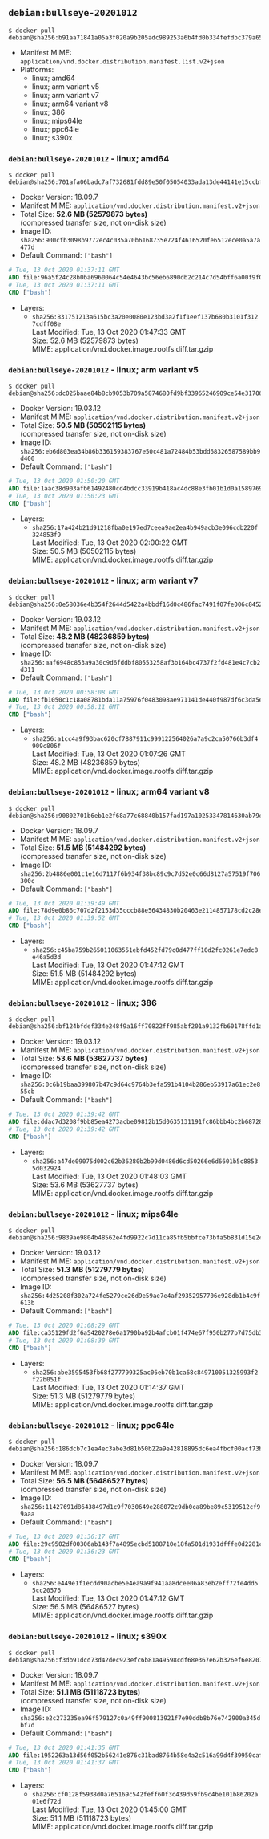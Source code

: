 ## `debian:bullseye-20201012`

```console
$ docker pull debian@sha256:b91aa71841a05a3f020a9b205adc989253a6b4fd0b334fefdbc379a659f2f483
```

-	Manifest MIME: `application/vnd.docker.distribution.manifest.list.v2+json`
-	Platforms:
	-	linux; amd64
	-	linux; arm variant v5
	-	linux; arm variant v7
	-	linux; arm64 variant v8
	-	linux; 386
	-	linux; mips64le
	-	linux; ppc64le
	-	linux; s390x

### `debian:bullseye-20201012` - linux; amd64

```console
$ docker pull debian@sha256:701afa06badc7af732681fdd89e50f05054033ada13de44141e15ccbf5696c9f
```

-	Docker Version: 18.09.7
-	Manifest MIME: `application/vnd.docker.distribution.manifest.v2+json`
-	Total Size: **52.6 MB (52579873 bytes)**  
	(compressed transfer size, not on-disk size)
-	Image ID: `sha256:900cfb3098b9772ec4c035a70b6168735e724f4616520fe6512ece0a5a7a477d`
-	Default Command: `["bash"]`

```dockerfile
# Tue, 13 Oct 2020 01:37:11 GMT
ADD file:96a5f24c28b0ba6960064c54e4643bc56eb6890db2c214c7d54bff6a00f9f049 in / 
# Tue, 13 Oct 2020 01:37:11 GMT
CMD ["bash"]
```

-	Layers:
	-	`sha256:831751213a615bc3a20e0080e123bd3a2f1f1eef137b680b3101f3127cdff08e`  
		Last Modified: Tue, 13 Oct 2020 01:47:33 GMT  
		Size: 52.6 MB (52579873 bytes)  
		MIME: application/vnd.docker.image.rootfs.diff.tar.gzip

### `debian:bullseye-20201012` - linux; arm variant v5

```console
$ docker pull debian@sha256:dc025baae84b8cb9053b709a5874680fd9bf33965246909ce54e31706e0d1af2
```

-	Docker Version: 19.03.12
-	Manifest MIME: `application/vnd.docker.distribution.manifest.v2+json`
-	Total Size: **50.5 MB (50502115 bytes)**  
	(compressed transfer size, not on-disk size)
-	Image ID: `sha256:eb6d803ea34b86b336159383767e50c481a72484b53bdd68326587589bb9d400`
-	Default Command: `["bash"]`

```dockerfile
# Tue, 13 Oct 2020 01:50:20 GMT
ADD file:1aac38d903afb61492480cd4bdcc33919b418ac4dc88e3fb01b1d0a1589769db in / 
# Tue, 13 Oct 2020 01:50:23 GMT
CMD ["bash"]
```

-	Layers:
	-	`sha256:17a424b21d91218fba0e197ed7ceea9ae2ea4b949acb3e096cdb220f324853f9`  
		Last Modified: Tue, 13 Oct 2020 02:00:22 GMT  
		Size: 50.5 MB (50502115 bytes)  
		MIME: application/vnd.docker.image.rootfs.diff.tar.gzip

### `debian:bullseye-20201012` - linux; arm variant v7

```console
$ docker pull debian@sha256:0e58036e4b354f2644d5422a4bbdf16d0c486fac7491f07fe006c8452e187f0c
```

-	Docker Version: 19.03.12
-	Manifest MIME: `application/vnd.docker.distribution.manifest.v2+json`
-	Total Size: **48.2 MB (48236859 bytes)**  
	(compressed transfer size, not on-disk size)
-	Image ID: `sha256:aaf6948c853a9a30c9d6fddbf80553258af3b164bc4737f2fd481e4c7cb2d311`
-	Default Command: `["bash"]`

```dockerfile
# Tue, 13 Oct 2020 00:58:08 GMT
ADD file:fb1050c1c18a08781bda11a75976f0483098ae971141de440f987df6c3da5eb3 in / 
# Tue, 13 Oct 2020 00:58:11 GMT
CMD ["bash"]
```

-	Layers:
	-	`sha256:a1cc4a9f93bac620cf7887911c999122564026a7a9c2ca50766b3df4909c806f`  
		Last Modified: Tue, 13 Oct 2020 01:07:26 GMT  
		Size: 48.2 MB (48236859 bytes)  
		MIME: application/vnd.docker.image.rootfs.diff.tar.gzip

### `debian:bullseye-20201012` - linux; arm64 variant v8

```console
$ docker pull debian@sha256:90802701b6eb1e2f68a77c68840b157fad197a10253347814630ab79e8e095e7
```

-	Docker Version: 18.09.7
-	Manifest MIME: `application/vnd.docker.distribution.manifest.v2+json`
-	Total Size: **51.5 MB (51484292 bytes)**  
	(compressed transfer size, not on-disk size)
-	Image ID: `sha256:2b4886e001c1e16d7117f6b934f38bc89c9c7d52e0c66d8127a57519f706300c`
-	Default Command: `["bash"]`

```dockerfile
# Tue, 13 Oct 2020 01:39:49 GMT
ADD file:78d9e0b86c707d2f2153d35cccb88e56434830b20463e2114857178cd2c28ed1 in / 
# Tue, 13 Oct 2020 01:39:52 GMT
CMD ["bash"]
```

-	Layers:
	-	`sha256:c45ba759b265011063551ebfd452fd79c0d477ff10d2fc0261e7edc8e46a5d3d`  
		Last Modified: Tue, 13 Oct 2020 01:47:12 GMT  
		Size: 51.5 MB (51484292 bytes)  
		MIME: application/vnd.docker.image.rootfs.diff.tar.gzip

### `debian:bullseye-20201012` - linux; 386

```console
$ docker pull debian@sha256:bf124bfdef334e248f9a16ff70822ff985abf201a9132fb60178ffd1a8245575
```

-	Docker Version: 19.03.12
-	Manifest MIME: `application/vnd.docker.distribution.manifest.v2+json`
-	Total Size: **53.6 MB (53627737 bytes)**  
	(compressed transfer size, not on-disk size)
-	Image ID: `sha256:0c6b19baa399807b47c9d64c9764b3efa591b4104b286eb53917a61ec2e855cb`
-	Default Command: `["bash"]`

```dockerfile
# Tue, 13 Oct 2020 01:39:42 GMT
ADD file:ddac7d3208f9bb85ea4273acbe09812b15d0635131191fc86bbb4bc2b6872873 in / 
# Tue, 13 Oct 2020 01:39:42 GMT
CMD ["bash"]
```

-	Layers:
	-	`sha256:a47de09075d002c62b36280b2b99d0486d6cd50266e6d6601b5c88535d032924`  
		Last Modified: Tue, 13 Oct 2020 01:48:03 GMT  
		Size: 53.6 MB (53627737 bytes)  
		MIME: application/vnd.docker.image.rootfs.diff.tar.gzip

### `debian:bullseye-20201012` - linux; mips64le

```console
$ docker pull debian@sha256:9839ae9804b48562e4fd9922c7d11ca85fb5bbfce73bfa5b831d15e2c1be7fb6
```

-	Docker Version: 19.03.12
-	Manifest MIME: `application/vnd.docker.distribution.manifest.v2+json`
-	Total Size: **51.3 MB (51279779 bytes)**  
	(compressed transfer size, not on-disk size)
-	Image ID: `sha256:4d25208f302a724fe5279ce26d9e59ae7e4af29352957706e928db1b4c9f613b`
-	Default Command: `["bash"]`

```dockerfile
# Tue, 13 Oct 2020 01:08:29 GMT
ADD file:ca35129fd2f6a5420278e6a1790ba92b4afcb01f474e67f950b277b7d75db37e in / 
# Tue, 13 Oct 2020 01:08:30 GMT
CMD ["bash"]
```

-	Layers:
	-	`sha256:abe3595453fb68f277799325ac06eb70b1ca68c849710051325993f2f22b051f`  
		Last Modified: Tue, 13 Oct 2020 01:14:37 GMT  
		Size: 51.3 MB (51279779 bytes)  
		MIME: application/vnd.docker.image.rootfs.diff.tar.gzip

### `debian:bullseye-20201012` - linux; ppc64le

```console
$ docker pull debian@sha256:186dcb7c1ea4ec3abe3d81b50b22a9e42818895dc6ea4fbcf00acf73b1e7f42d
```

-	Docker Version: 18.09.7
-	Manifest MIME: `application/vnd.docker.distribution.manifest.v2+json`
-	Total Size: **56.5 MB (56486527 bytes)**  
	(compressed transfer size, not on-disk size)
-	Image ID: `sha256:11427691d86438497d1c9f7030649e288072c9db0ca89be89c5319512cf99aaa`
-	Default Command: `["bash"]`

```dockerfile
# Tue, 13 Oct 2020 01:36:17 GMT
ADD file:29c9502df00306ab143f7a4895ecbd5188710e18fa501d1931dfffe0d2281c6f in / 
# Tue, 13 Oct 2020 01:36:23 GMT
CMD ["bash"]
```

-	Layers:
	-	`sha256:e449e1f1ecdd90acbe5e4ea9a9f941aa8dcee06a83eb2eff72fe4dd55cc20576`  
		Last Modified: Tue, 13 Oct 2020 01:47:12 GMT  
		Size: 56.5 MB (56486527 bytes)  
		MIME: application/vnd.docker.image.rootfs.diff.tar.gzip

### `debian:bullseye-20201012` - linux; s390x

```console
$ docker pull debian@sha256:f3db91dcd73d42dec923efc6b81a49598cdf68e367e62b326ef6e8207b4f83b7
```

-	Docker Version: 18.09.7
-	Manifest MIME: `application/vnd.docker.distribution.manifest.v2+json`
-	Total Size: **51.1 MB (51118723 bytes)**  
	(compressed transfer size, not on-disk size)
-	Image ID: `sha256:e2c273235ea96f579127c0a49ff900813921f7e90ddb8b76e742900a345dbf7d`
-	Default Command: `["bash"]`

```dockerfile
# Tue, 13 Oct 2020 01:41:35 GMT
ADD file:1952263a13d56f052b56241e876c31bad8764b58e4a2c516a99d4f39950caf39 in / 
# Tue, 13 Oct 2020 01:41:37 GMT
CMD ["bash"]
```

-	Layers:
	-	`sha256:cf0128f5938d0a765169c542feff60f3c439d59fb9c4be101b86202a01e6f72d`  
		Last Modified: Tue, 13 Oct 2020 01:45:00 GMT  
		Size: 51.1 MB (51118723 bytes)  
		MIME: application/vnd.docker.image.rootfs.diff.tar.gzip

